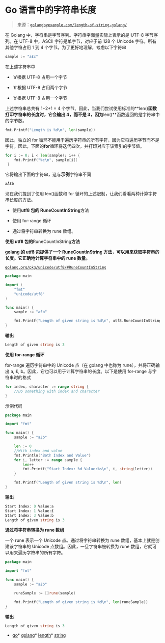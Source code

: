 <!--yml

类别: 未分类

日期: 2024-10-13 06:20:41

-->

# Go 语言中的字符串长度

> 来源：[`golangbyexample.com/length-of-string-golang/`](https://golangbyexample.com/length-of-string-golang/)

在 Golang 中，字符串是字节序列。字符串字面量实际上表示的是 UTF-8 字节序列。在 UTF-8 中，ASCII 字符是单字节，对应于前 128 个 Unicode 字符。所有其他字符占用 1 到 4 个字节。为了更好地理解，考虑以下字符串

```go
sample := "a£c"
```

在上述字符串中

+   ‘a’根据 UTF-8 占用一个字节

+   ‘£’根据 UTF-8 占用两个字节

+   ‘b’根据 UTF-8 占用一个字节

上述字符串总共有 1+2+1 = 4 个字节。因此，当我们尝试使用标准的**len()**函数打印字符串的长度时，它会输出 4，而不是 3，因为**len()**函数返回的是字符串中的字节数。

```go
fmt.Printf("Length is %d\n", len(sample))
```

因此，独立的 for 循环不能用于遍历字符串的所有字符，因为它将遍历字节而不是字符。因此，下面的**for**循环将迭代四次，并打印对应于该索引的字节值。

```go
for i := 0; i < len(sample); i++ {
    fmt.Printf("%c\n", sample[i])
 }
```

它将输出下面的字符串，这与**示例**字符串不同

```go
aÂ£b
```

现在我们提到了使用 len()函数和 for 循环的上述限制，让我们看看两种计算字符串长度的方法。

+   使用**utf8 包的 RuneCountInString**方法

+   使用 for-range 循环

+   通过将字符串转换为 rune 数组。

**使用 utf8 包的**RuneCountInString**方法**

**golang 的 utf8 包提供了一个 RuneCountInString 方法，可以用来获取字符串的长度。它正确地计算字符串中的 rune 数量。**

[`golang.org/pkg/unicode/utf8/#RuneCountInString`](https://golang.org/pkg/unicode/utf8/#RuneCountInString)

```go
package main

import (
	"fmt"
	"unicode/utf8"
)

func main() {
	sample := "a£b"

	fmt.Printf("Length of given string is %d\n", utf8.RuneCountInString(sample))
}
```

**输出**

```go
Length of given string is 3
```

**使用 for-range 循环**

for-range 遍历字符串中的 Unicode 点（在 golang 中也称为 rune），并将正确输出 a, £, b。因此，它也可以用于计算字符串的长度。以下是使用 for-range 与字符串时的格式

```go
for index, character := range string {
    //Do something with index and character
}
```

示例代码

```go
package main

import "fmt"

func main() {
	sample := "a£b"

	len := 0
	//With index and value
	fmt.Println("Both Index and Value")
	for i, letter := range sample {
		len++
		fmt.Printf("Start Index: %d Value:%s\n", i, string(letter))
	}

	fmt.Printf("Length of given string is %d\n", len)
}
```

**输出**

```go
Start Index: 0 Value:a
Start Index: 1 Value:£
Start Index: 3 Value:b
Length of given string is 3
```

**通过将字符串转换为 rune 数组**

一个 rune 表示一个 Unicode 点。通过将字符串转换为 rune 数组，基本上就是创建该字符串的 Unicode 点数组。因此，一旦字符串被转换为 rune 数组，它就可以用来遍历字符串的所有字符。

```go
package main

import "fmt"

func main() {
	sample := "a£b"

	runeSample := []rune(sample)

	fmt.Printf("Length of given string is %d\n", len(runeSample))
}
```

**输出**

```go
Length of given string is 3
```

+   [go](https://golangbyexample.com/tag/go/)*   [golang](https://golangbyexample.com/tag/golang/)*   [length](https://golangbyexample.com/tag/length/)*   [string](https://golangbyexample.com/tag/string/)
